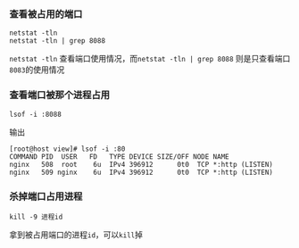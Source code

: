 ### 查看被占用的端口
```
netstat -tln  
netstat -tln | grep 8088
```
`netstat -tln` 查看端口使用情况，而`netstat -tln | grep 8088` 则是只查看端口`8083`的使用情况


### 查看端口被那个进程占用
```
lsof -i :8088
```
输出
```
[root@host view]# lsof -i :80
COMMAND PID  USER   FD   TYPE DEVICE SIZE/OFF NODE NAME
nginx   508  root    6u  IPv4 396912      0t0  TCP *:http (LISTEN)
nginx   509 nginx    6u  IPv4 396912      0t0  TCP *:http (LISTEN)

```

### 杀掉端口占用进程
```
kill -9 进程id
```
拿到被占用端口的进程`id`，可以`kill`掉